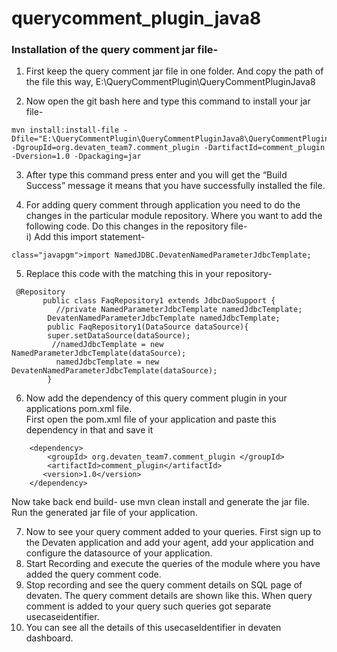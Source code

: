 # querycomment_plugin_java8

### Installation of the query comment jar file-

1. First keep the query comment jar file in one folder. And copy the path of the file this way, 
   E:\QueryCommentPlugin\QueryCommentPluginJava8
   
2. Now open the git bash here and type this command to install your jar file- 
```
mvn install:install-file -Dfile="E:\QueryCommentPlugin\QueryCommentPluginJava8\QueryCommentPluginJava8.jar" -DgroupId=org.devaten_team7.comment_plugin -DartifactId=comment_plugin -Dversion=1.0 -Dpackaging=jar
```
3. After type this command press enter and you will get the “Build Success” message it means that you have successfully installed the file.

4. For adding query comment through application you need to do the changes in the particular module repository. Where you want to add the following code.
   Do this changes in the repository file-<br />
   i) Add this import statement-
```
class="javapgm">import NamedJDBC.DevatenNamedParameterJdbcTemplate;
``` 
5. Replace this code with the matching this in your repository-
  
```
 @Repository
       public class FaqRepository1 extends JdbcDaoSupport {
          //private NamedParameterJdbcTemplate namedJdbcTemplate;
        DevatenNamedParameterJdbcTemplate namedJdbcTemplate;
        public FaqRepository1(DataSource dataSource){
        super.setDataSource(dataSource);
         //namedJdbcTemplate = new NamedParameterJdbcTemplate(dataSource);
          namedJdbcTemplate = new DevatenNamedParameterJdbcTemplate(dataSource);
        }
```        
6. Now add the dependency of this query comment plugin in your applications pom.xml file. <br />
   First open the pom.xml file of your application and paste this dependency in that and save it
  ```
      <dependency>
          <groupId> org.devaten_team7.comment_plugin </groupId>                
          <artifactId>comment_plugin</artifactId>
         <version>1.0</version>
      </dependency>
  ```      
  Now take back end build- use mvn clean install and generate the jar file. Run the generated jar file of your application.
  
7.  Now to see your query comment added to your queries. First sign up to the Devaten application and add your agent, add your application and configure the datasource of your application.
8.  Start Recording and execute the queries of the module where you have added the query comment code.
9.  Stop recording and see the query comment details on SQL page of devaten. The query comment details are shown like this. When query comment is added to your query such queries got separate usecaseidentifier.
10.  You can see all the details of this usecaseIdentifier in devaten dashboard.  
